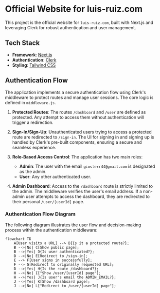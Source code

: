 # Official Website for luis-ruiz.com

This project is the official website for `luis-ruiz.com`, built with Next.js and leveraging Clerk for robust authentication and user management.

## Tech Stack

- **Framework**: [Next.js](https://nextjs.org/)
- **Authentication**: [Clerk](https://clerk.com/)
- **Styling**: [Tailwind CSS](https://tailwindcss.com/)

## Authentication Flow

The application implements a secure authentication flow using Clerk's middleware to protect routes and manage user sessions. The core logic is defined in `middleware.js`.

1.  **Protected Routes**: The routes `/dashboard` and `/user` are defined as protected. Any attempt to access them without authentication will trigger a redirection.

2.  **Sign-In/Sign-Up**: Unauthenticated users trying to access a protected route are redirected to `/sign-in`. The UI for signing in and signing up is handled by Clerk's pre-built components, ensuring a secure and seamless experience.

3.  **Role-Based Access Control**: The application has two main roles:
    *   **Admin**: The user with the email `giosterr44@gmail.com` is designated as the admin.
    *   **User**: Any other authenticated user.

4.  **Admin Dashboard**: Access to the `/dashboard` route is strictly limited to the admin. The middleware verifies the user's email address. If a non-admin user attempts to access the dashboard, they are redirected to their personal `/user/[userId]` page.

### Authentication Flow Diagram

The following diagram illustrates the user flow and decision-making process within the authentication middleware:

```mermaid
flowchart TD
    A[User visits a URL] --> B{Is it a protected route?};
    B -->|No| C[Show public page];
    B -->|Yes| D{Is user authenticated?};
    D -->|No| E[Redirect to /sign-in];
    E --> F[User signs in successfully];
    F --> G[Redirect to originally requested URL];
    D -->|Yes| H{Is the route /dashboard?};
    H -->|No| I["Show /user/[userId] page"];
    H -->|Yes| J{Is user's email the ADMIN_EMAIL?};
    J -->|Yes| K[Show /dashboard page];
    J -->|No| L["Redirect to /user/[userId] page"];
```

